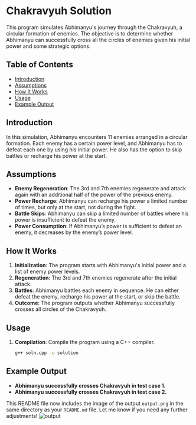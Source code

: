 # Chakravyuh Solution

This program simulates Abhimanyu's journey through the Chakravyuh, a circular formation of enemies. The objective is to determine whether Abhimanyu can successfully cross all the circles of enemies given his initial power and some strategic options.

## Table of Contents

- [Introduction](#introduction)
- [Assumptions](#assumptions)
- [How It Works](#how-it-works)
- [Usage](#usage)
- [Example Output](#example-output)

## Introduction

In this simulation, Abhimanyu encounters 11 enemies arranged in a circular formation. Each enemy has a certain power level, and Abhimanyu has to defeat each one by using his initial power. He also has the option to skip battles or recharge his power at the start.

## Assumptions

- **Enemy Regeneration**: The 3rd and 7th enemies regenerate and attack again with an additional half of the power of the previous enemy.
- **Power Recharge**: Abhimanyu can recharge his power a limited number of times, but only at the start, not during the fight.
- **Battle Skips**: Abhimanyu can skip a limited number of battles where his power is insufficient to defeat the enemy.
- **Power Consumption**: If Abhimanyu’s power is sufficient to defeat an enemy, it decreases by the enemy’s power level.

## How It Works

1. **Initialization**: The program starts with Abhimanyu's initial power and a list of enemy power levels.
2. **Regeneration**: The 3rd and 7th enemies regenerate after the initial attack.
3. **Battles**: Abhimanyu battles each enemy in sequence. He can either defeat the enemy, recharge his power at the start, or skip the battle.
4. **Outcome**: The program outputs whether Abhimanyu successfully crosses all circles of the Chakravyuh.

## Usage

1. **Compilation**: Compile the program using a C++ compiler.
   ```bash
   g++ soln.cpp -o solution

## Example Output
- **Abhimanyu successfully crosses Chakravyuh in test case 1.**
- **Abhimanyu successfully crosses Chakravyuh in test case 2.**
  

This README file now includes the image of the output `output.png` in the same directory as your `README.md` file. Let me know if you need any further adjustments!
![output](https://github.com/user-attachments/assets/7784f97c-e4dd-4307-bd5e-29de4f198789)


